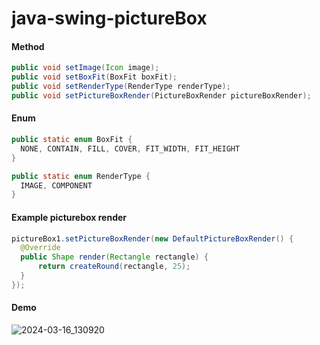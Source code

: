 # java-swing-pictureBox

#### Method
  ```java
  public void setImage(Icon image);
  public void setBoxFit(BoxFit boxFit);
  public void setRenderType(RenderType renderType);
  public void setPictureBoxRender(PictureBoxRender pictureBoxRender);
  ```
#### Enum
  ```java
public static enum BoxFit {
    NONE, CONTAIN, FILL, COVER, FIT_WIDTH, FIT_HEIGHT
}

public static enum RenderType {
    IMAGE, COMPONENT
}
  ```
#### Example picturebox render
  ```java
pictureBox1.setPictureBoxRender(new DefaultPictureBoxRender() {
    @Override
    public Shape render(Rectangle rectangle) {
        return createRound(rectangle, 25);
    }
});
  ```
  
#### Demo
 
![2024-03-16_130920](https://github.com/DJ-Raven/java-swing-pictureBox/assets/58245926/53f9c1ca-a9aa-4a44-a329-09a37315f0af)
